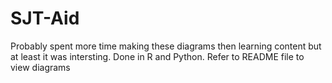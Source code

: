 # SJT-Aid
Probably spent more time making these diagrams then learning content but at least it was intersting. Done in R and Python. Refer to README file to view diagrams
